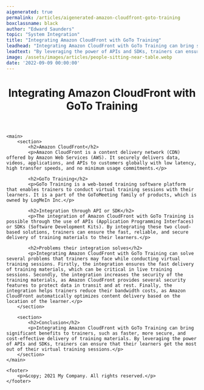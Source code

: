 ```yaml
---
aigenerated: true
permalink: /articles/aigenerated-amazon-cloudfront-goto-training
boxclassname: black
author: "Edward Saunders"
topic: "System Integration"
title: "Integrating Amazon CloudFront with GoTo Training"
leadhead: "Integrating Amazon CloudFront with GoTo Training can bring significant benefits to trainers, such as faster, more secure, and cost-effective delivery of training materials"
leadtext: "By leveraging the power of APIs and SDKs, trainers can ensure that their learners get the most out of their virtual training sessions."
image: /assets/images/articles/people-sitting-near-table.webp
date: '2022-09-09 00:00:00'
---
```

<div class="arttext">	<header>
		<h1>Integrating Amazon CloudFront with GoTo Training</h1>
	</header>

	<main>
		<section>
			<h2>Amazon CloudFront</h2>
			<p>Amazon CloudFront is a content delivery network (CDN) offered by Amazon Web Services (AWS). It securely delivers data, videos, applications, and APIs to customers globally with low latency, high transfer speeds, and no minimum usage commitments.</p>

			<h2>GoTo Training</h2>
			<p>GoTo Training is a web-based training software platform that enables trainers to conduct virtual training sessions with their learners. It is a part of the GoToMeeting family of products, which is owned by LogMeIn Inc.</p>

			<h2>Integration through API or SDK</h2>
			<p>The integration of Amazon CloudFront with GoTo Training is possible through the use of APIs (Application Programming Interfaces) or SDKs (Software Development Kits). By integrating these two cloud-based solutions, trainers can ensure the fast, reliable, and secure delivery of training materials to their learners.</p>

			<h2>Problems their integration solves</h2>
			<p>Integrating Amazon CloudFront with GoTo Training can solve several problems that trainers may face while conducting virtual training sessions. Firstly, the integration ensures the fast delivery of training materials, which can be critical in live training sessions. Secondly, the integration increases the security of the training materials, as Amazon CloudFront provides several security features to protect data in transit and at rest. Finally, the integration helps trainers reduce their bandwidth costs, as Amazon CloudFront automatically optimizes content delivery based on the location of the learner.</p>
		</section>

		<section>
			<h2>Conclusion</h2>
			<p>Integrating Amazon CloudFront with GoTo Training can bring significant benefits to trainers, such as faster, more secure, and cost-effective delivery of training materials. By leveraging the power of APIs and SDKs, trainers can ensure that their learners get the most out of their virtual training sessions.</p>
		</section>
	</main>

	<footer>
		<p>&copy; 2021 My Company. All rights reserved.</p>
	</footer>
</div>